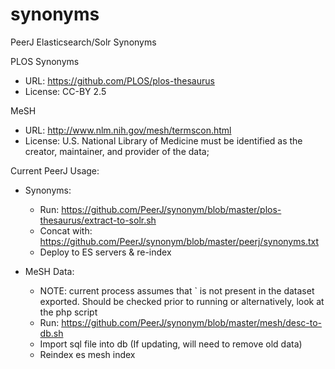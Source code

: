 synonyms
=======

PeerJ Elasticsearch/Solr Synonyms

PLOS Synonyms
* URL: https://github.com/PLOS/plos-thesaurus
* License: CC-BY 2.5

MeSH 
* URL: http://www.nlm.nih.gov/mesh/termscon.html
* License: U.S. National Library of Medicine must be identified as the creator, maintainer, and provider of the data;

Current PeerJ Usage:
* Synonyms:
  * Run: https://github.com/PeerJ/synonym/blob/master/plos-thesaurus/extract-to-solr.sh
  * Concat with: https://github.com/PeerJ/synonym/blob/master/peerj/synonyms.txt
  * Deploy to ES servers & re-index

* MeSH Data:
  * NOTE: current process assumes that ` is not present in the dataset exported.  Should be checked prior to running or alternatively, look at the php script
  * Run: https://github.com/PeerJ/synonym/blob/master/mesh/desc-to-db.sh
  * Import sql file into db (If updating, will need to remove old data)
  * Reindex es mesh index  
